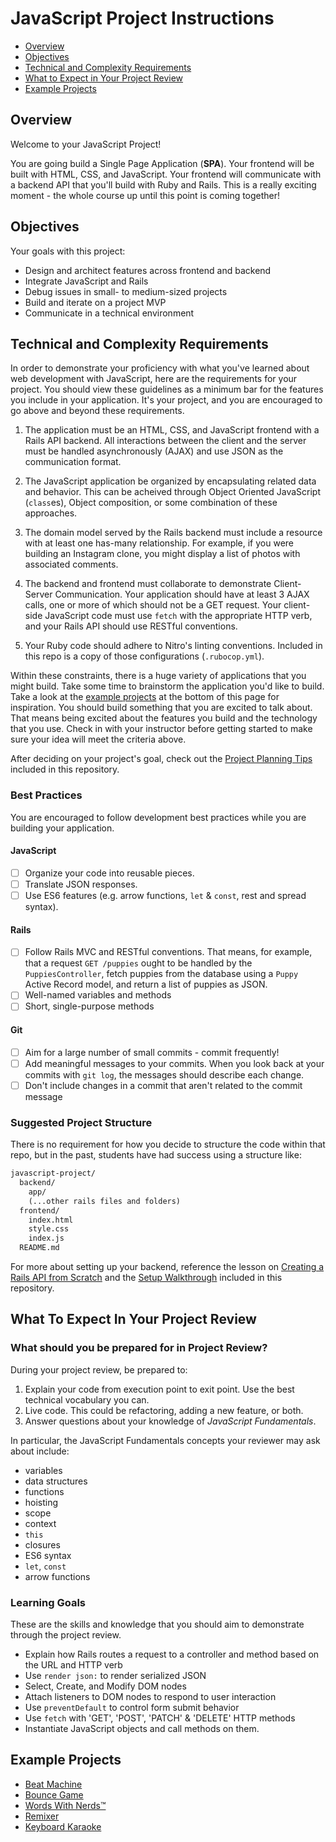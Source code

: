 # JavaScript Project Instructions

<!-- toc -->

- [Overview](#overview)
- [Objectives](#objectives)
- [Technical and Complexity Requirements](#technical-and-complexity-requirements)
- [What to Expect in Your Project Review](#what-to-expect-in-your-project-review)
- [Example Projects](#example-projects)

<!-- tocstop -->

## <a id="overview"></a>Overview

Welcome to your JavaScript Project!

You are going build a Single Page Application (**SPA**). Your frontend will be built with HTML, CSS, and JavaScript. Your frontend will communicate with a backend API that you'll build with Ruby and Rails. This is a really exciting moment - the whole course up until this point is coming together!

## <a id="objectives"></a>Objectives

Your goals with this project:

- Design and architect features across frontend and backend
- Integrate JavaScript and Rails
- Debug issues in small- to medium-sized projects
- Build and iterate on a project MVP
- Communicate in a technical environment

## <a id="technical-and-complexity-requirements"></a>Technical and Complexity Requirements

In order to demonstrate your proficiency with what you've learned about web development with JavaScript, here are the requirements for your project. You should view these guidelines as a minimum bar for the features you include in your application. It's your project, and you are encouraged to go above and beyond these requirements.

1. The application must be an HTML, CSS, and JavaScript frontend with a Rails API backend. All interactions between the client and the server must be handled asynchronously (AJAX) and use JSON as the communication format.

2. The JavaScript application be organized by encapsulating related data and behavior. This can be acheived through Object Oriented JavaScript (`class`es), Object composition, or some combination of these approaches.

3. The domain model served by the Rails backend must include a resource with at least one has-many relationship. For example, if you were building an Instagram clone, you might display a list of photos with associated comments.

4. The backend and frontend must collaborate to demonstrate Client-Server Communication. Your application should have at least 3 AJAX calls, one or more of which should not be a GET request. Your client-side JavaScript code must use `fetch` with the appropriate HTTP verb, and your Rails API should use RESTful conventions.

5. Your Ruby code should adhere to Nitro's linting conventions. Included in this repo is a copy of those configurations (`.rubocop.yml`).

Within these constraints, there is a huge variety of applications that you might build. Take some time to brainstorm the application you'd like to build. Take a look at the [example projects](#example-projects) at the bottom of this page for inspiration. You should build something that you are excited to talk about. That means being excited about the features you build and the technology that you use. Check in with your instructor before getting started to make sure your idea will meet the criteria above.

After deciding on your project's goal, check out the [Project Planning Tips](https://github.com/powerhome/phrg-js-spa-project/blob/master/project-planning-tips.md) included in this repository.

### Best Practices

You are encouraged to follow development best practices while you are building your application.

#### JavaScript

- [ ] Organize your code into reusable pieces.
- [ ] Translate JSON responses.
- [ ] Use ES6 features (e.g. arrow functions, `let` & `const`, rest and spread syntax).

#### Rails

- [ ] Follow Rails MVC and RESTful conventions. That means, for example, that a request `GET /puppies` ought to be handled by the `PuppiesController`, fetch puppies from the database using a `Puppy` Active Record model, and return a list of puppies as JSON.
- [ ] Well-named variables and methods
- [ ] Short, single-purpose methods

#### Git

- [ ] Aim for a large number of small commits - commit frequently!
- [ ] Add meaningful messages to your commits. When you look back at your commits with `git log`, the messages should describe each change.
- [ ] Don't include changes in a commit that aren't related to the commit message

### Suggested Project Structure

There is no requirement for how you decide to structure the code within that repo, but in the past, students have had success using a structure like:

```txt
javascript-project/
  backend/
    app/
    (...other rails files and folders)
  frontend/
    index.html
    style.css
    index.js
  README.md
```

For more about setting up your backend, reference the lesson on [Creating a Rails API from Scratch](https://github.com/learn-co-curriculum/js-rails-as-api-creating-a-rails-api-from-scratch) and the [Setup Walkthrough](https://github.com/powerhome/phrg-js-spa-project/blob/master/setup-walkthrough.md) included in this repository.

## <a id="what-to-expect-in-your-project-review"></a>What To Expect In Your Project Review

### What should you be prepared for in Project Review?

During your project review, be prepared to:

1. Explain your code from execution point to exit point. Use the best technical vocabulary you can.
2. Live code. This could be refactoring, adding a new feature, or both.
3. Answer questions about your knowledge of _JavaScript Fundamentals_.

In particular, the JavaScript Fundamentals concepts your reviewer may ask about include:

- variables
- data structures
- functions
- hoisting
- scope
- context
- `this`
- closures
- ES6 syntax
- `let`, `const`
- arrow functions

### Learning Goals

These are the skills and knowledge that you should aim to demonstrate through the project review.

- Explain how Rails routes a request to a controller and method based on the URL and HTTP verb
- Use `render json:` to render serialized JSON
- Select, Create, and Modify DOM nodes
- Attach listeners to DOM nodes to respond to user interaction
- Use `preventDefault` to control form submit behavior
- Use `fetch` with 'GET', 'POST', 'PATCH' & 'DELETE' HTTP methods
- Instantiate JavaScript objects and call methods on them.

## <a id="example-projects"></a>Example Projects

- [Beat Machine](https://beat-machine.com/)
- [Bounce Game](http://bounce-123.s3-website-us-east-1.amazonaws.com/)
- [Words With Nerds™](https://wordswithnerds.herokuapp.com/)
- [Remixer](https://remixer-v2.firebaseapp.com/)
- [Keyboard Karaoke](https://keyboard-karaoke.herokuapp.com/)
